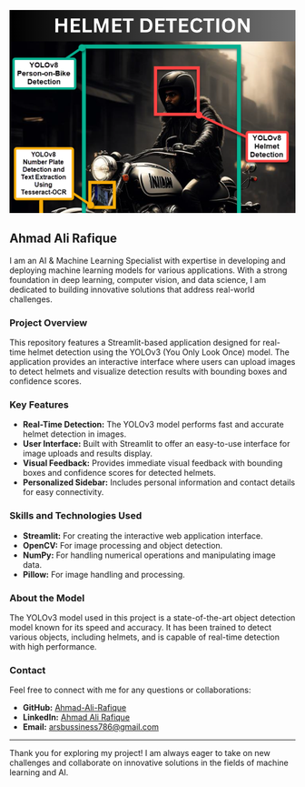 ![YOLO Helmet Detection](https://github.com/Ahmad-Ali-Rafique/YOLO-Helmet-Detection/blob/main/HELMET%20DETECTION.png)  <!-- Replace with a relevant image link -->

## Ahmad Ali Rafique

I am an AI & Machine Learning Specialist with expertise in developing and deploying machine learning models for various applications. With a strong foundation in deep learning, computer vision, and data science, I am dedicated to building innovative solutions that address real-world challenges.

### Project Overview

This repository features a Streamlit-based application designed for real-time helmet detection using the YOLOv3 (You Only Look Once) model. The application provides an interactive interface where users can upload images to detect helmets and visualize detection results with bounding boxes and confidence scores.

### Key Features

- **Real-Time Detection:** The YOLOv3 model performs fast and accurate helmet detection in images.
- **User Interface:** Built with Streamlit to offer an easy-to-use interface for image uploads and results display.
- **Visual Feedback:** Provides immediate visual feedback with bounding boxes and confidence scores for detected helmets.
- **Personalized Sidebar:** Includes personal information and contact details for easy connectivity.

### Skills and Technologies Used

- **Streamlit:** For creating the interactive web application interface.
- **OpenCV:** For image processing and object detection.
- **NumPy:** For handling numerical operations and manipulating image data.
- **Pillow:** For image handling and processing.

### About the Model

The YOLOv3 model used in this project is a state-of-the-art object detection model known for its speed and accuracy. It has been trained to detect various objects, including helmets, and is capable of real-time detection with high performance.

### Contact

Feel free to connect with me for any questions or collaborations:
- **GitHub:** [Ahmad-Ali-Rafique](https://github.com/Ahmad-Ali-Rafique)
- **LinkedIn:** [Ahmad Ali Rafique](https://www.linkedin.com/in/ahmad-ali-rafique/)
- **Email:** [arsbussiness786@gmail.com](mailto:arsbussiness786@gmail.com)

---

Thank you for exploring my project! I am always eager to take on new challenges and collaborate on innovative solutions in the fields of machine learning and AI.
